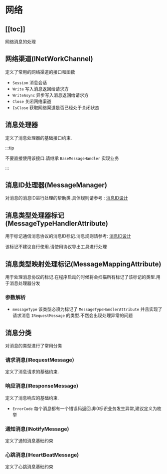# 网络

[[toc]]
---

网络消息的处理

## 网络渠道(INetWorkChannel)

定义了常用的网络渠道的接口和函数

- `Session` 消息会话
- `Write` 写入消息返回给请求方
- `WriteAsync` 异步写入消息返回给请求方
- `Close` 关闭网络渠道
- `IsClose` 获取网络渠道是否已经处于关闭状态

## 消息处理器

定义了消息处理器的基础接口约束.

:::tip

不要直接使用该接口.请继承 `BaseMessageHandler` 实现业务

:::

## 消息ID处理器(MessageManager)

对消息的消息ID进行处理的帮助类.具体规则请参考 : [消息ID设计](../message-id-design.md)

## 消息类型处理器标记(MessageTypeHandlerAttribute)

用于标记通信消息协议的消息ID标记.消息规则请参考: [消息ID设计](../message-id-design.md)

该标记不建议自行使用.请使用协议导出工具进行处理

## 消息类型映射处理标记(MessageMappingAttribute)

用于处理消息协议的标记.在程序启动的时候将会扫描所有标记了该标记的类型.用于消息处理器分发

### 参数解析

- `messageType` 该类型必须为标记了 `MessageTypeHandlerAttribute` 并且实现了请求消息 `IRequestMessage` 的类型.不然会出现处理异常的问题

## 消息分类

对消息的类型进行了常用分类

### 请求消息(IRequestMessage)

定义了消息请求的基础约束.

### 响应消息(IResponseMessage)

定义了消息响应的基础约束.

- `ErrorCode` 每个消息都有一个错误码返回.非0标识业务发生异常,建议定义为枚举

### 通知消息(INotifyMessage)

定义了通知消息基础约束

### 心跳消息(IHeartBeatMessage)

定义了心跳消息基础约束
